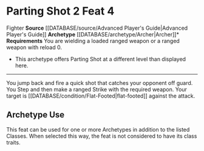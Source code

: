 ﻿---
actions: '[two-actions]'
feat: Parting Shot
id: '1724'
level: '4'
name: Parting Shot
rarity: Common
requirement: You are wielding a loaded ranged weapon or a ranged weapon with [[DATABASE/trait/Reload|reload
  0]] .
source: '[[DATABASE/source/Advanced Player''s Guide|Advanced Player''s Guide]]'
trait:
- '[[DATABASE/trait/Fighter|Fighter]]'
type: Feat

---
# Parting Shot <span class="action-icon">2</span> <span class="item-type">Feat 4</span>

<span class="item-trait">Fighter</span>
**Source** [[DATABASE/source/Advanced Player's Guide|Advanced Player's Guide]] 
**Archetype** [[DATABASE/archetype/Archer|Archer]]*
**Requirements** You are wielding a loaded ranged weapon or a ranged weapon with reload 0.
* This archetype offers Parting Shot at a different level than displayed here.

---
You jump back and fire a quick shot that catches your opponent off guard. You Step and then make a ranged Strike with the required weapon. Your target is [[DATABASE/condition/Flat-Footed|flat-footed]] against the attack.

## Archetype Use

This feat can be used for one or more Archetypes in addition to the listed Classes. When selected this way, the feat is not considered to have its class traits.
